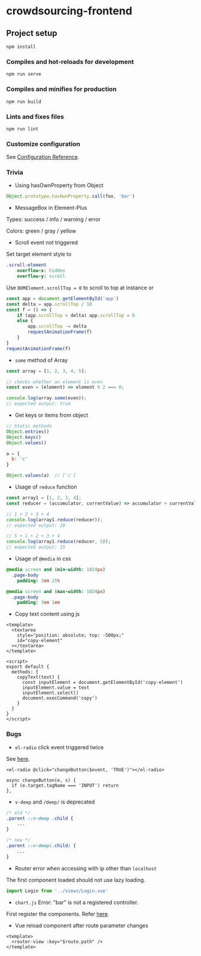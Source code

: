 # crowdsourcing-frontend

## Project setup
```
npm install
```

### Compiles and hot-reloads for development
```
npm run serve
```

### Compiles and minifies for production
```
npm run build
```

### Lints and fixes files
```
npm run lint
```

### Customize configuration
See [Configuration Reference](https://cli.vuejs.org/config/).

### Trivia

- Using hasOwnProperty from Object

```js
Object.prototype.hasOwnProperty.call(foo, 'bar')
```

- MessageBox in Element-Plus

Types: success / info / warning / error

Colors: green / gray / yellow

- Scroll event not triggered

Set target element style to 

```sass
.scroll-element
	overflow-x: hidden
	overflow-y: scroll
```

Use `DOMElement.scrollTop = 0` to scroll to top at instance or

```js
const app = document.getElementById('app')
const delta = app.scrollTop / 10
const f = () => {
    if (app.scrollTop < delta) app.scrollTop = 0
    else {
        app.scrollTop -= delta
        requestAnimationFrame(f)
    }
}
requestAnimationFrame(f)
```

- `some` method of Array

```js
const array = [1, 2, 3, 4, 5];

// checks whether an element is even
const even = (element) => element % 2 === 0;

console.log(array.some(even));
// expected output: true
```

- Get keys or items from object

```js
// Static methods
Object.entries()
Object.keys()
Object.values()

a = {
  b: 'c'
}

Object.values(a)  // ['c']
```

- Usage of `reduce` function

```js
const array1 = [1, 2, 3, 4];
const reducer = (accumulator, currentValue) => accumulator + currentValue;

// 1 + 2 + 3 + 4
console.log(array1.reduce(reducer));
// expected output: 10

// 5 + 1 + 2 + 3 + 4
console.log(array1.reduce(reducer, 5));
// expected output: 15

```

- Usage of `@media` in css

```sass
@media screen and (min-width: 1024px)
  .page-body
    padding: 3em 25%

@media screen and (max-width: 1024px)
  .page-body
    padding: 3em 1em
```

- Copy text content using js

```vue
<template>
  <textarea 
    style="position: absolute; top: -500px;" 
    id="copy-element"
  ></textarea>
</template>

<script>
export default {
  methods: {
    copyText(text) {
      const inputElement = document.getElementById('copy-element')
      inputElement.value = text
      inputElement.select()
      document.execCommand('copy')
    }
  }
}
</script>
```

### Bugs

- `el-radio` click event triggered twice

See [here](https://blog.csdn.net/Zhou_xiaoqian/article/details/105847068). 

```vue
<el-radio @click="changeButton($event, 'TRUE')"></el-radio>

async changeButton(e, s) {
  if (e.target.tagName === 'INPUT') return
},
```

- `v-deep` and `/deep/` is deprecated

```css
/* old */
.parent ::v-deep .child {
    ...
}

/* new */
.parent ::v-deep(.child) {
    ...
}
```

- Router error when accessing with ip other than `localhost`

The first component loaded should not use lazy loading.

```js
import Login from '../views/Login.vue'
```

- `chart.js` Error: "bar" is not a registered controller.

First register the components. Refer [here](https://www.chartjs.org/docs/latest/getting-started/v3-migration.html).

- Vue reload component after route parameter changes

```vue
<template>
  <router-view :key="$route.path" />
</template>
```

